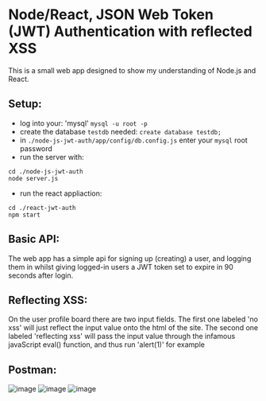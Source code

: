 # Node/React, JSON Web Token (JWT) Authentication with reflected XSS
 
This is a small web app designed to show my understanding of Node.js and React.

## Setup:  
 - log into your: 'mysql' `mysql -u root -p`
 - create the database `testdb` needed: `create database testdb;`
 - in `./node-js-jwt-auth/app/config/db.config.js` enter your `mysql` root password
 - run the server with:
```
cd ./node-js-jwt-auth
node server.js
```
 - run the react appliaction:
```
cd ./react-jwt-auth
npm start
```


## Basic API:
The web app has a simple api for signing up (creating) a user, and logging them in whilst
giving logged-in users a JWT token set to expire in 90 seconds after login.

## Reflecting XSS:
On the user profile board there are two input fields. 
The first one labeled 'no xss' will just reflect the input value onto the html of the site.
The second one labeled 'reflecting xss' will pass the input value through the infamous javaScript eval() function,
and thus run 'alert(1)' for example

## Postman:
![image](https://user-images.githubusercontent.com/45371385/113756920-48b59f80-9712-11eb-8e5d-5d02cdc51414.png)
![image](https://user-images.githubusercontent.com/45371385/113756950-5408cb00-9712-11eb-92e2-8ef71b021efd.png)
![image](https://user-images.githubusercontent.com/45371385/113757064-7864a780-9712-11eb-969f-64f33e57342b.png)

